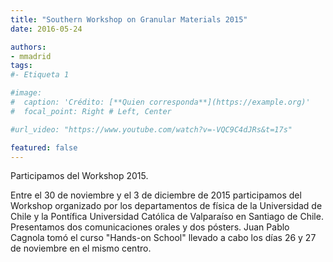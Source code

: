 ```yaml
---
title: "Southern Workshop on Granular Materials 2015"
date: 2016-05-24

authors:
- mmadrid
tags:
#- Etiqueta 1

#image:
#  caption: 'Crédito: [**Quien corresponda**](https://example.org)'
#  focal_point: Right # Left, Center

#url_video: "https://www.youtube.com/watch?v=-VQC9C4dJRs&t=17s"

featured: false
---
```


Participamos del Workshop 2015.

<!--more-->

Entre el 30 de noviembre y el 3 de diciembre de 2015 participamos del Workshop organizado
por los departamentos de física de la Universidad de Chile y la Pontífica Universidad
Católica de Valparaíso en Santiago de Chile. Presentamos dos comunicaciones orales y dos
pósters. Juan Pablo Cagnola tomó el curso "Hands-on School" llevado a cabo los días 26 y
27 de noviembre en el mismo centro.
